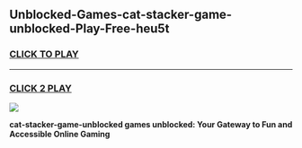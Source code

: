 
## Unblocked-Games-cat-stacker-game-unblocked-Play-Free-heu5t
<h3>
<a href="https://premium76.site?title=cat-stacker-game-unblocked&ref=21A">CLICK TO PLAY</a></h3>
<hr>

<h3>
<a href="https://premium76.site?title=cat-stacker-game-unblocked&ref=21A">CLICK 2 PLAY</a>
  
</h3>

<a href="https://premium76.site?title=cat-stacker-game-unblocked&ref=21A"><img src="https://clearcache.store/games.png"></a>


**cat-stacker-game-unblocked games unblocked: Your Gateway to Fun and Accessible Online Gaming**
